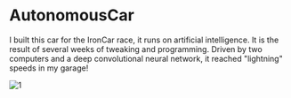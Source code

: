 # AutonomousCar
I built this car for the IronCar race, it runs on artificial intelligence. It is the result of several weeks of tweaking and programming. Driven by two computers and a deep convolutional neural network, it reached "lightning" speeds in my garage!

![1](https://lh4.googleusercontent.com/dOJXibXQgdUCFPo0UmE_VeGUq3rlqD6iP5q7l730pSh8ql-ib73o5ZCzTN6LB8ajtx2zrXoYhrXoh7kn8AVCDhfBU2gkNMHbowj8bRLFoT6gdHvprd-b3_0EUxEpz8LvYQ=w1280)

